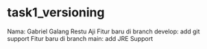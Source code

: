# task1_versioning
Nama: Gabriel Galang Restu Aji
Fitur baru di branch develop: add git support
Fitur baru di branch main: add JRE Support